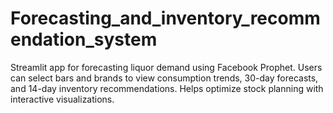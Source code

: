 # Forecasting_and_inventory_recommendation_system
Streamlit app for forecasting liquor demand using Facebook Prophet. Users can select bars and brands to view consumption trends, 30-day forecasts, and 14-day inventory recommendations. Helps optimize stock planning with interactive visualizations.
